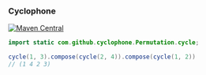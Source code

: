 ### Cyclophone

[![Maven Central](https://maven-badges.herokuapp.com/maven-central/com.github.h908714124/cyclophone/badge.svg)](https://maven-badges.herokuapp.com/maven-central/com.github.h908714124/cyclophone)

````java
import static com.github.cyclophone.Permutation.cycle;

cycle(1, 3).compose(cycle(2, 4)).compose(cycle(1, 2))
// (1 4 2 3)
````

